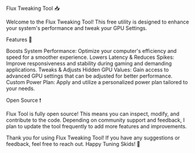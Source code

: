 Flux Tweaking Tool 📥

Welcome to the Flux Tweaking Tool! This free utility is designed to enhance your system's performance and tweak your GPU Settings.





Features 🐊

Boosts System Performance: Optimize your computer's efficiency and speed for a smoother experience.
Lowers Latency & Reduces Spikes: Improve responsiveness and stability during gaming and demanding applications.
Tweaks & Adjusts Hidden GPU Values: Gain access to advanced GPU settings that can be adjusted for better performance.
Custom Power Plan: Apply and utilize a personalized power plan tailored to your needs.






Open Source ❗

Flux Tool is fully open source! This means you can inspect, modify, and contribute to the code. Depending on community support and feedback, I plan to update the tool frequently to add more features and improvements.





Thank you for using Flux Tweaking Tool! If you have any suggestions or feedback, feel free to reach out. Happy Tuning Skids! 🤝
